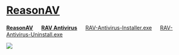 # [ReasonAV](https://www.reasonsecurity.com/compare)

[**ReasonAV**](https://www.reasonsecurity.com/compare) 　 [**RAV Antivirus**](https://www.reasonsecurity.com/compare) 　 [RAV-Antivirus-Installer.exe](https://github.com/windows64/ReasonAV/releases/tag/ReasonAV-Download) 　 [RAV-Antivirus-Uninstall.exe](https://github.com/windows64/ReasonAV/releases/download/ReasonAV-RemoveTool/Uninstall.exe)

![](https://www.reasonsecurity.com/assets/393f8dd2.webp)
